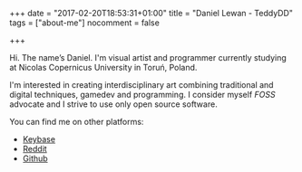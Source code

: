 +++
date = "2017-02-20T18:53:31+01:00"
title = "Daniel Lewan - TeddyDD"
tags = ["about-me"]
nocomment = false

+++

Hi. The name’s Daniel. I'm visual artist and programmer
currently studying at Nicolas Copernicus University in Toruń, Poland.

I'm interested in creating interdisciplinary art combining traditional and digital
techniques, gamedev and programming. I consider myself *FOSS* advocate and
I strive to use only open source software.

You can find me on other platforms:

- [Keybase](http://keybase.io/teddydd)
- [Reddit](https://www.reddit.com/user/teddydd93)
- [Github](https://github.com/TeddyDD)
